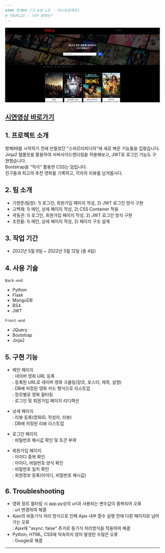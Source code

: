 ```yaml
---
#### 항해99 7기 A반 2조 - 미니프로젝트1  
# YOUFLIX - 너의 영화는?  
---
```

![main_example](./main_example.png)  

[시연영상 바로가기](https://youtu.be/hiapsxAHIX8)
---
## 1. 프로젝트 소개

항해99를 시작하기 전에 만들었던 "스파르타피디아"에 새로 배운 기능들을 입혔습니다.  
Jinja2 템플릿을 활용하여 서버사이드렌더링을 적용해보고, JWT로 로그인 기능도 구현했습니다.  
Bootstrap을 "적극" 활용한 CSS는 덤입니다.  
친구들과 최고의 추천 영화를 기록하고, 각자의 리뷰를 남겨봅시다.  

## 2. 팀 소개
- 기현준(팀장): 1) 로그인, 회원가입 페이지 작성, 2) JWT 로그인 방식 구현  
- 고백재: 1) 메인, 상세 페이지 작성, 2) CSS Container 적용  
- 곽동관: 1) 로그인, 회원가입 페이지 작성, 2) JWT 로그인 방식 구현  
- 조한울: 1) 메인, 상세 페이지 작성, 2) 페이지 구조 설계  

## 3. 작업 기간
- 2022년 5월 9일 ~ 2022년 5월 12일 (총 4일)

## 4. 사용 기술
`Back-end`  
- Python
- Flask
- MongoDB
- BS4
- JWT

`Front-end`
- JQuery
- Bootstrap
- Jinja2

## 5. 구현 기능
+ 메인 페이지  
  : 네이버 영화 URL 등록  
  : 등록된 URL로 네이버 영화 크롤링(장르, 포스터, 제목, 설명)  
  : DB에 저장된 영화 카드 형식으로 리스트업  
  : 장르별로 영화 필터링  
  : 로그인 및 회원가입 페이지 리디렉션  

+ 상세 페이지  
  : 리뷰 등록(영화ID, 작성자, 리뷰)  
  : DB에 저장된 리뷰 리스트업  

+ 로그인 페이지  
  : 비밀번호 해시값 확인 및 토큰 부여  

+ 회원가입 페이지  
  : 아이디 중복 확인  
  : 아이디, 비밀번호 양식 확인  
  : 비밀번호 일치 확인  
  : 회원정보 등록(아이디, 비밀번호 해시값)  

## 6. Troubleshooting  
- 영화 장르 필터링 시 app.py상의 url과 사용되는 변수값이 중복되어 오류  
  : url 변경하여 해결  
- Ajax의 비동기식 처리 방식으로 인해 Ajax 내부 함수 실행 전에 다른 페이지로 넘어가는 오류  
  : Ajax에 "async: false" 추가로 동기식 처리방식을 적용하여 해결  
- Python, HTML, CSS에 익숙하지 않아 발생한 수많은 오류  
  : Google로 해결  
---
